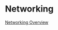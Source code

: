 # Networking

[Networking Overview](Networking%20686f511f695048ae987a5ee0fe742b12/Networking%20Overview%20caa94d5c8fc948bc900d04ab3a310a30.md)